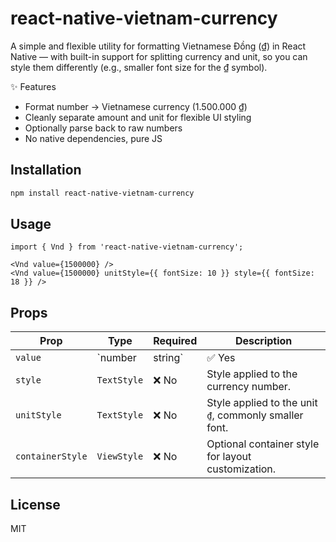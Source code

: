 # react-native-vietnam-currency

A simple and flexible utility for formatting Vietnamese Đồng (₫) in React Native — with built-in support for splitting currency and unit, so you can style them differently (e.g., smaller font size for the ₫ symbol).

✨ Features

- Format number → Vietnamese currency (1.500.000 ₫)
- Cleanly separate amount and unit for flexible UI styling
- Optionally parse back to raw numbers
- No native dependencies, pure JS

## Installation
```sh
npm install react-native-vietnam-currency
```

## Usage
```tsx
import { Vnd } from 'react-native-vietnam-currency';

<Vnd value={1500000} />
<Vnd value={1500000} unitStyle={{ fontSize: 10 }} style={{ fontSize: 18 }} />
```

## Props
| Prop             | Type                | Required | Description                                                        |
|------------------|---------------------|----------|--------------------------------------------------------------------|
| `value`          | `number | string`  | ✅ Yes   | The amount to display as Vietnamese currency (e.g. 1500000).       |
| `style`          | `TextStyle`         | ❌ No    | Style applied to the currency number.                              |
| `unitStyle`      | `TextStyle`         | ❌ No    | Style applied to the unit `₫`, commonly smaller font.              |
| `containerStyle` | `ViewStyle`         | ❌ No    | Optional container style for layout customization.                 |

## License
MIT
